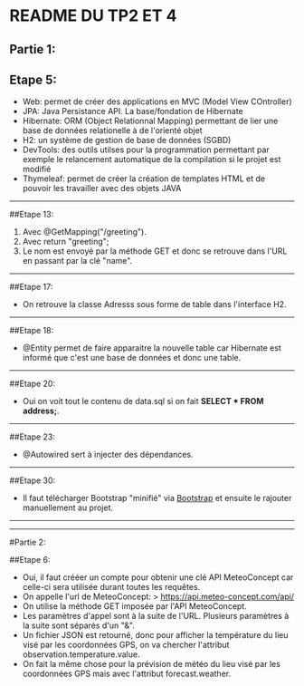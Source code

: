# README DU TP2 ET 4

Partie 1:
---
## Etape 5:
- Web: permet de créer des applications en MVC (Model View COntroller)
- JPA: Java Persistance API. La base/fondation de Hibernate
- Hibernate: ORM (Object Relationnal Mapping) permettant de lier une base de données relationelle à de l'orienté objet
- H2: un système de gestion de base de données (SGBD)
- DevTools: des outils utilses pour la programmation permettant par exemple le relancement automatique de la compilation si le projet est modifié
- Thymeleaf: permet de créer la création de templates HTML et de pouvoir les travailler avec des objets JAVA
---

##Etape 13:
1. Avec @GetMapping("/greeting").
2. Avec return "greeting";
3. Le nom est envoyé par la méthode GET et donc se retrouve dans l'URL en passant par la clé "name".
---

##Etape 17:

- On retrouve la classe Adresss sous forme de table dans l'interface H2.

---
##Etape 18:

- @Entity permet de faire apparaitre la nouvelle table car Hibernate est informé que c'est une base de données et donc une table.

---
##Etape 20:

- Oui on voit tout le contenu de data.sql si on fait **SELECT * FROM address;**.

---
##Etape 23:

- @Autowired sert à injecter des dépendances.
---

##Etape 30:

- Il faut télécharger Bootstrap "minifié" via [Bootstrap](https://getbootstrap.com/docs/3.3/getting-started/) et ensuite le rajouter manuellement au projet.

---
---

#Partie 2:

##Etape 6:

- Oui, il faut crééer un compte pour obtenir une clé API MeteoConcept car celle-ci sera utilisée durant toutes les requêtes.
- On appelle l'url de MeteoConcept: > https://api.meteo-concept.com/api/
- On utilise la méthode GET imposée par l'API MeteoConcept.
- Les paramètres d'appel sont à la suite de l'URL. Plusieurs paramètres à la suite sont séparés d'un "&".
- Un fichier JSON est retourné, donc pour afficher la température du lieu visé par les coordonnées GPS, on va chercher l'attribut observation.temperature.value.
- On fait la même chose pour la prévision de météo du lieu visé par les coordonnées GPS mais avec l'attribut forecast.weather.
